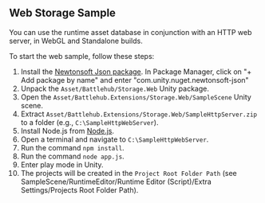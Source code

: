 ## Web Storage Sample

You can use the runtime asset database in conjunction with an HTTP web server, in WebGL and Standalone builds.

To start the web sample, follow these steps:

1. Install the [Newtonsoft Json package]((https://docs.unity3d.com/Packages/com.unity.nuget.newtonsoft-json@3.2/manual/index.html)). In Package Manager, click on "+ Add package by name" and enter "com.unity.nuget.newtonsoft-json"
2. Unpack the `Asset/Battlehub/Storage.Web` Unity package.
3. Open the `Asset/Battlehub.Extensions/Storage.Web/SampleScene` Unity scene.
4. Extract `Asset/Battlehub.Extensions/Storage.Web/SampleHttpServer.zip` to a folder (e.g., `C:\SampleHttpWebServer`).
5. Install Node.js from [Node.js](https://nodejs.org/en/learn/getting-started/how-to-install-nodejs).
6. Open a terminal and navigate to `C:\SampleHttpWebServer`.
7. Run the command `npm install`.
8. Run the command `node app.js`.
9. Enter play mode in Unity.
10. The projects will be created in the `Project Root Folder Path` (see SampleScene/RuntimeEditor/Runtime Editor (Script)/Extra Settings/Projects Root Folder Path).
